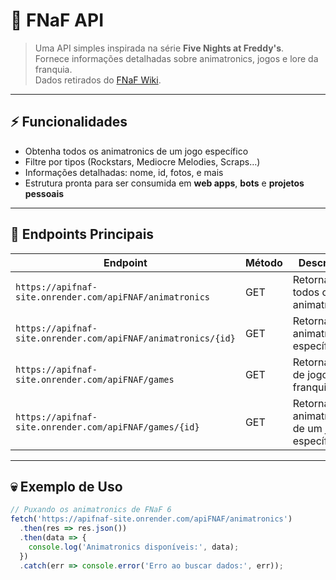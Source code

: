 # 🎪 FNaF API

> Uma API simples inspirada na série **Five Nights at Freddy's**.  
> Fornece informações detalhadas sobre animatronics, jogos e lore da franquia.  
> Dados retirados do [FNaF Wiki](https://five-nights-at-freddy.fandom.com/wiki/Five_Nights_at_Freddy%27s_Wiki).

---

## ⚡ Funcionalidades

- Obtenha todos os animatronics de um jogo específico  
- Filtre por tipos (Rockstars, Mediocre Melodies, Scraps…)  
- Informações detalhadas: nome, id, fotos, e mais  
- Estrutura pronta para ser consumida em **web apps**, **bots** e **projetos pessoais**

---

## 🔗 Endpoints Principais

| Endpoint                   | Método | Descrição                                      |
|-----------------------------|--------|-----------------------------------------------|
| `https://apifnaf-site.onrender.com/apiFNAF/animatronics`             | GET    | Retorna todos os animatronics                 |
| `https://apifnaf-site.onrender.com/apiFNAF/animatronics/{id}`        | GET    | Retorna animatronic específico                |
| `https://apifnaf-site.onrender.com/apiFNAF/games`                    | GET    | Retorna lista de jogos da franquia            |
| `https://apifnaf-site.onrender.com/apiFNAF/games/{id}`               | GET    | Retorna animatronics de um jogo específico    |

---

## 💀 Exemplo de Uso

```javascript
// Puxando os animatronics de FNaF 6
fetch('https://apifnaf-site.onrender.com/apiFNAF/animatronics')
  .then(res => res.json())
  .then(data => {
    console.log('Animatronics disponíveis:', data);
  })
  .catch(err => console.error('Erro ao buscar dados:', err));
